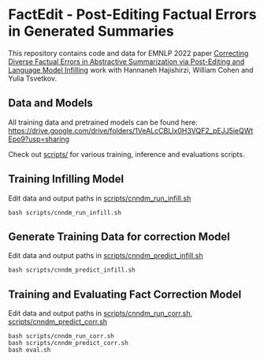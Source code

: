 # FactEdit - Post-Editing Factual Errors in Generated Summaries

This repository contains code and data for EMNLP 2022 paper [Correcting Diverse Factual Errors in Abstractive Summarization via Post-Editing and Language Model Infilling](https://arxiv.org/abs/2210.12378) work with Hannaneh Hajishirzi, William Cohen and Yulia Tsvetkov.

## Data and Models

All training data and pretrained models can be found here: https://drive.google.com/drive/folders/1VeALcCBLIx0H3VQF2_pEJJ5ieQWtEpo9?usp=sharing

Check out [scripts/]() for various training, inference and evaluations scripts.

## Training Infilling Model

Edit data and output paths in [scripts/cnndm_run_infill.sh](scripts/cnndm_run_infill.sh)

```
bash scripts/cnndm_run_infill.sh
```

## Generate Training Data for correction Model

Edit data and output paths in [scripts/cnndm_predict_infill.sh](scripts/cnndm_predict_infill.sh)

```
bash scripts/cnndm_predict_infill.sh
```

## Training and Evaluating Fact Correction Model
Edit data and output paths in [scripts/cnndm_run_corr.sh](scripts/cnndm_run_corr.sh), [scripts/cnndm_predict_corr.sh](scripts/cnndm_predict_corr.sh)

```
bash scripts/cnndm_run_corr.sh
bash scripts/cnndm_predict_corr.sh
bash eval.sh
```
